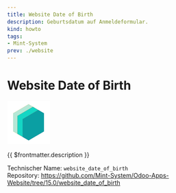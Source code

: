 ```yaml
---
title: Website Date of Birth
description: Geburtsdatum auf Anmeldeformular.
kind: howto
tags:
- Mint-System
prev: ./website
---
```

# Website Date of Birth
![icon_oms_box](attachments/icons_odoo_mint_system.png)

{{ $frontmatter.description }}

Technischer Name: `website_date_of_birth`\
Repository: <https://github.com/Mint-System/Odoo-Apps-Website/tree/15.0/website_date_of_birth>

